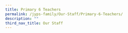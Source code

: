 ```yaml
---
title: Primary 6 Teachers
permalink: /jyps-family/Our-Staff/Primary-6-Teachers/
description: ""
third_nav_title: Our Staff
---
```

